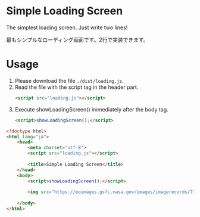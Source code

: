 # Simple Loading Screen
The simplest loading screen. Just write two lines!

最もシンプルなローディング画面です。2行で実装できます。

# Usage

1. Please download the file ```./dist/loading.js```.
1. Read the file with the script tag in the header part.
   ```HTML
   <script src="loading.js"></script>
   ```
1. Execute showLoadingScreen() immediately after the body tag.
   ```HTML
   <script>showLoadingScreen();</script>
   ```

```HTML
<!doctype html>
<html lang="ja">
	<head>
		<meta charset="utf-8">
		<script src="loading.js"></script>
		
		<title>Simple Loading Screen</title>
	</head>
	<body>
		<script>showLoadingScreen();</script>
		
		<img src="https://eoimages.gsfc.nasa.gov/images/imagerecords/73000/73884/world.topo.bathy.200411.3x5400x2700.jpg">
		
	</body>
</html>
```

